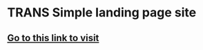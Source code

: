 # TRANS Simple landing page site

<h2><a href="https://faralummers.github.io/trans-master/">Go to this link to visit</a></h2>
